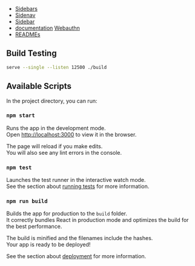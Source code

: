 - [Sidebars](https://github.com/davidde/sidebars)
- [Sidenav](https://trendmicro-frontend.github.io/react-sidenav/)
- [Sidebar](https://paulusschoutsen.nl/react-sidebar/example/index.html)
- [documentation](https://reactjsexample.com/docit-a-simple-and-rapid-react-documentation/)
   [Webauthn](https://github.com/IamSAL/webauthn?ref=reactjsexample.com)
- [READMEs](https://reactjsexample.com/readme-generator-a-fully-featured-editor-with-drag-and-drop-interface-to-easily-build-readmes/)
## Build Testing ##

```bash
serve --single --listen 12500 ./build
```

## Available Scripts

In the project directory, you can run:

### `npm start`

Runs the app in the development mode.\
Open [http://localhost:3000](http://localhost:3000) to view it in the browser.

The page will reload if you make edits.\
You will also see any lint errors in the console.

### `npm test`

Launches the test runner in the interactive watch mode.\
See the section about [running tests](https://facebook.github.io/create-react-app/docs/running-tests) for more information.

### `npm run build`

Builds the app for production to the `build` folder.\
It correctly bundles React in production mode and optimizes the build for the best performance.

The build is minified and the filenames include the hashes.\
Your app is ready to be deployed!

See the section about [deployment](https://facebook.github.io/create-react-app/docs/deployment) for more information.
